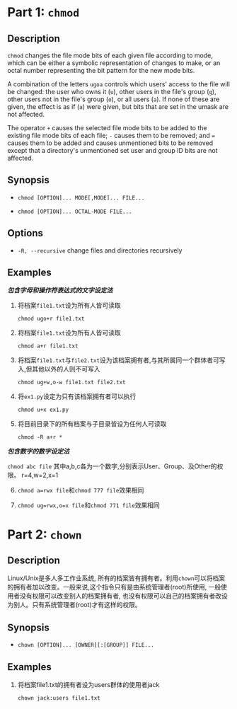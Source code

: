 # Part 1: `chmod`

## Description

`chmod` changes the file mode bits of each given file according to mode, which can be either a symbolic representation of changes to make,  or an octal number representing the bit pattern for the new mode bits.

A combination of the letters `ugoa` controls which users' access to the file will be changed: the user who owns it (`u`), other users in the file's group (`g`), other users not in the file's group (`o`), or all users (`a`). If none of these are given, the effect is as if (`a`) were given, but bits that are set in the umask are not affected.

The operator `+` causes the selected file mode bits to be added to the existing file mode bits of each  file; `-` causes them to be removed; and `=` causes them to be added and causes unmentioned bits to be removed except that a directory's unmentioned set user and group ID bits are not affected.

## Synopsis

- `chmod [OPTION]... MODE[,MODE]... FILE...`

- `chmod [OPTION]... OCTAL-MODE FILE...`

## Options

- `-R, --recursive` change files and directories recursively

## Examples

***包含字母和操作符表达式的文字设定法***

1. 将档案`file1.txt`设为所有⼈皆可读取

    `chmod ugo+r file1.txt`

2. 将档案`file1.txt`设为所有⼈皆可读取

    `chmod a+r file1.txt`

3. 将档案`file1.txt`与`file2.txt`设为该档案拥有者,与其所属同一个群体者可写入,但其他以外的⼈则不可写⼊

    `chmod ug+w,o-w file1.txt file2.txt`

4. 将`ex1.py`设定为只有该档案拥有者可以执⾏

    `chmod u+x ex1.py`

5. 将目前目录下的所有档案与⼦目录皆设为任何人可读取

    `chmod -R a+r *`

***包含数字的数字设定法***

`chmod abc file` 其中a,b,c各为一个数字,分别表示User、Group、及Other的权限。 r=4,w=2,x=1

6. `chmod a=rwx file`和`chmod 777 file`效果相同

7. `chmod ug=rwx,o=x file`和`chmod 771 file`效果相同

# Part 2: `chown`

## Description

Linux/Unix是多⼈多工作业系统, 所有的档案皆有拥有者。利用`chown`可以将档案的拥有者加以改变。一般来说,这个指令只有是由系统管理者(root)所使⽤, 一般使用者没有权限可以改变别人的档案拥有者, 也没有权限可以自己的档案拥有者改设为别人。只有系统管理者(root)才有这样的权限。

## Synopsis

- `chown [OPTION]... [OWNER][:[GROUP]] FILE...`

## Examples

1. 将档案file1.txt的拥有者设为users群体的使⽤者jack

    `chown jack:users file1.txt`
